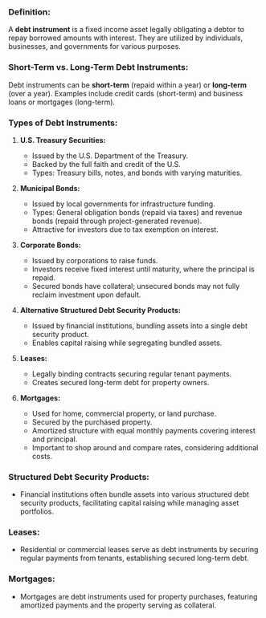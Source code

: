 ### Definition:

A **debt instrument** is a fixed income asset legally obligating a debtor to repay borrowed amounts with interest. They are utilized by individuals, businesses, and governments for various purposes.

### Short-Term vs. Long-Term Debt Instruments:

Debt instruments can be **short-term** (repaid within a year) or **long-term** (over a year). Examples include credit cards (short-term) and business loans or mortgages (long-term).

### Types of Debt Instruments:

1. **U.S. Treasury Securities:**
   - Issued by the U.S. Department of the Treasury.
   - Backed by the full faith and credit of the U.S.
   - Types: Treasury bills, notes, and bonds with varying maturities.

2. **Municipal Bonds:**
   - Issued by local governments for infrastructure funding.
   - Types: General obligation bonds (repaid via taxes) and revenue bonds (repaid through project-generated revenue).
   - Attractive for investors due to tax exemption on interest.

3. **Corporate Bonds:**
   - Issued by corporations to raise funds.
   - Investors receive fixed interest until maturity, where the principal is repaid.
   - Secured bonds have collateral; unsecured bonds may not fully reclaim investment upon default.

4. **Alternative Structured Debt Security Products:**
   - Issued by financial institutions, bundling assets into a single debt security product.
   - Enables capital raising while segregating bundled assets.

5. **Leases:**
   - Legally binding contracts securing regular tenant payments.
   - Creates secured long-term debt for property owners.

6. **Mortgages:**
   - Used for home, commercial property, or land purchase.
   - Secured by the purchased property.
   - Amortized structure with equal monthly payments covering interest and principal.
   - Important to shop around and compare rates, considering additional costs.

### Structured Debt Security Products:

- Financial institutions often bundle assets into various structured debt security products, facilitating capital raising while managing asset portfolios.

### Leases:

- Residential or commercial leases serve as debt instruments by securing regular payments from tenants, establishing secured long-term debt.

### Mortgages:

- Mortgages are debt instruments used for property purchases, featuring amortized payments and the property serving as collateral.




